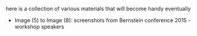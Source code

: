 
here is a collection of various materials that will become handy eventually

- Image (5) to Image (8): screenshots from Bernstein conference 2015 - workshop speakers
